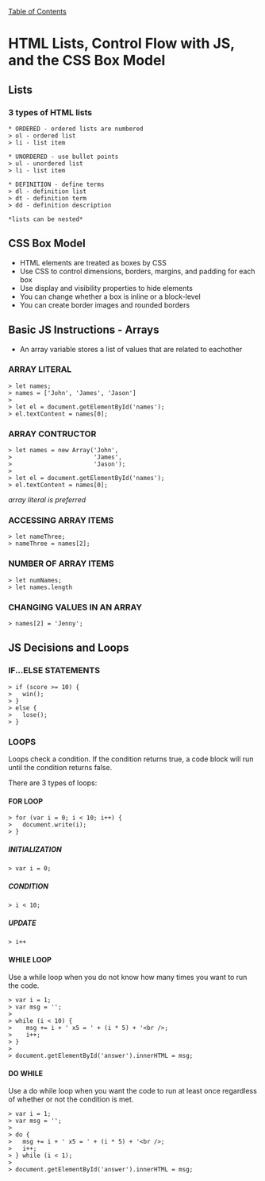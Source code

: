 [Table of Contents](https://peterjast.github.io/reading-notes/)

# **HTML Lists, Control Flow with JS, and the CSS Box Model**

## Lists

### 3 types of HTML lists

    * ORDERED - ordered lists are numbered 
    > ol - ordered list
    > li - list item
    
    * UNORDERED - use bullet points
    > ul - unordered list
    > li - list item

    * DEFINITION - define terms
    > dl - definition list
    > dt - definition term
    > dd - definition description

    *lists can be nested*

## CSS Box Model

* HTML elements are treated as boxes by CSS
* Use CSS to control dimensions, borders, margins, and padding for each box
* Use display and visibility properties to hide elements
* You can change whether a box is inline or a block-level
* You can create border images and rounded borders

## Basic JS Instructions - Arrays

* An array variable stores a list of values that are related to eachother

### ARRAY LITERAL

    > let names;
    > names = ['John', 'James', 'Jason']
    >
    > let el = document.getElementById('names');
    > el.textContent = names[0];

### ARRAY CONTRUCTOR

    > let names = new Array('John',
    >                       'James',    
    >                       'Jason');
    >
    > let el = document.getElementById('names');
    > el.textContent = names[0];

*array literal is preferred*        

### ACCESSING ARRAY ITEMS

    > let nameThree;
    > nameThree = names[2];

### NUMBER OF ARRAY ITEMS

    > let numNames;
    > let names.length

### CHANGING VALUES IN AN ARRAY

    > names[2] = 'Jenny';

## JS Decisions and Loops 

### IF...ELSE STATEMENTS

    > if (score >= 10) {
    >   win();
    > }
    > else {
    >   lose();
    > }

### LOOPS

Loops check a condition. If the condition returns true, a code block will run until the condition returns false.

There are 3 types of loops:

#### FOR LOOP

    > for (var i = 0; i < 10; i++) {
    >   document.write(i);
    > }

##### INITIALIZATION

    > var i = 0;

##### CONDITION

    > i < 10;

##### UPDATE

    > i++

#### WHILE LOOP

Use a while loop when you do not know how many times you want to run the code.

    > var i = 1;
    > var msg = '';
    >
    > while (i < 10) {
    >    msg += i + ' x5 = ' + (i * 5) + '<br />;
    >    i++;
    > }
    >
    > document.getElementById('answer').innerHTML = msg;

#### DO WHILE

Use a do while loop when you want the code to run at least once regardless of whether or not the condition is met.

    > var i = 1;
    > var msg = '';
    >
    > do {
    >   msg += i + ' x5 = ' + (i * 5) + '<br />;
    >   i++;
    > } while (i < 1);
    >
    > document.getElementById('answer').innerHTML = msg;